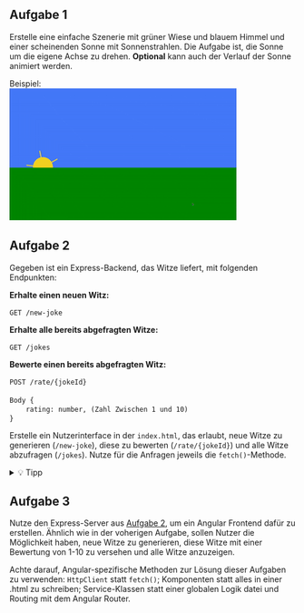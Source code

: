 ## Aufgabe 1

Erstelle eine einfache Szenerie mit grüner Wiese und blauem Himmel und einer scheinenden Sonne mit Sonnenstrahlen. Die Aufgabe ist, die Sonne um die eigene Achse zu drehen. **Optional** kann auch der Verlauf der Sonne animiert werden.

Beispiel:<br>
![Demo](./assets/sun-demo.gif)

## Aufgabe 2

Gegeben ist ein Express-Backend, das Witze liefert, mit folgenden Endpunkten:

**Erhalte einen neuen Witz:**

```
GET /new-joke
```

**Erhalte alle bereits abgefragten Witze:**

```
GET /jokes
```

**Bewerte einen bereits abgefragten Witz:**

```
POST /rate/{jokeId}

Body {
    rating: number, (Zahl Zwischen 1 und 10)
}
```

Erstelle ein Nutzerinterface in der `index.html`, das erlaubt, neue Witze zu generieren (`/new-joke`), diese zu bewerten (`/rate/{jokeId}`) und alle Witze abzufragen (`/jokes`). Nutze für die Anfragen jeweils die `fetch()`-Methode.

<details>
    <summary>💡 Tipp</summary>
    Damit das Backend Projekt funktioniert, müssen zuerst mit `npm install` seine Dependencies installiert werden.
</details>

## Aufgabe 3

Nutze den Express-Server aus [Aufgabe 2](#aufgabe-2), um ein Angular Frontend dafür zu erstellen. Ähnlich wie in der voherigen Aufgabe, sollen Nutzer die Möglichkeit haben, neue Witze zu generieren, diese Witze mit einer Bewertung von 1-10 zu versehen und alle Witze anzuzeigen.

Achte darauf, Angular-spezifische Methoden zur Lösung dieser Aufgaben zu verwenden: `HttpClient` statt `fetch()`; Komponenten statt alles in einer .html zu schreiben; Service-Klassen statt einer globalen Logik datei und Routing mit dem Angular Router.
